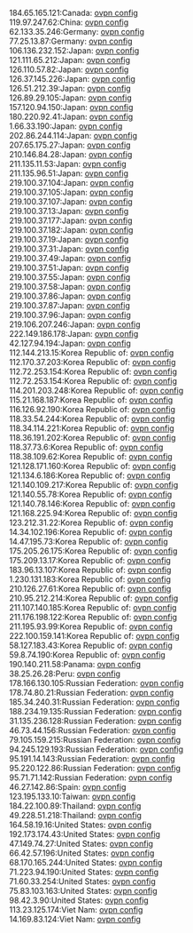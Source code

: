 184.65.165.121:Canada: [ovpn config](vpn/184_65_165_121.ovpn)  
119.97.247.62:China: [ovpn config](vpn/119_97_247_62.ovpn)  
62.133.35.246:Germany: [ovpn config](vpn/62_133_35_246.ovpn)  
77.25.13.87:Germany: [ovpn config](vpn/77_25_13_87.ovpn)  
106.136.232.152:Japan: [ovpn config](vpn/106_136_232_152.ovpn)  
121.111.65.212:Japan: [ovpn config](vpn/121_111_65_212.ovpn)  
126.110.57.82:Japan: [ovpn config](vpn/126_110_57_82.ovpn)  
126.37.145.226:Japan: [ovpn config](vpn/126_37_145_226.ovpn)  
126.51.212.39:Japan: [ovpn config](vpn/126_51_212_39.ovpn)  
126.89.29.105:Japan: [ovpn config](vpn/126_89_29_105.ovpn)  
157.120.94.150:Japan: [ovpn config](vpn/157_120_94_150.ovpn)  
180.220.92.41:Japan: [ovpn config](vpn/180_220_92_41.ovpn)  
1.66.33.190:Japan: [ovpn config](vpn/1_66_33_190.ovpn)  
202.86.244.114:Japan: [ovpn config](vpn/202_86_244_114.ovpn)  
207.65.175.27:Japan: [ovpn config](vpn/207_65_175_27.ovpn)  
210.146.84.28:Japan: [ovpn config](vpn/210_146_84_28.ovpn)  
211.135.11.53:Japan: [ovpn config](vpn/211_135_11_53.ovpn)  
211.135.96.51:Japan: [ovpn config](vpn/211_135_96_51.ovpn)  
219.100.37.104:Japan: [ovpn config](vpn/219_100_37_104.ovpn)  
219.100.37.105:Japan: [ovpn config](vpn/219_100_37_105.ovpn)  
219.100.37.107:Japan: [ovpn config](vpn/219_100_37_107.ovpn)  
219.100.37.13:Japan: [ovpn config](vpn/219_100_37_13.ovpn)  
219.100.37.177:Japan: [ovpn config](vpn/219_100_37_177.ovpn)  
219.100.37.182:Japan: [ovpn config](vpn/219_100_37_182.ovpn)  
219.100.37.19:Japan: [ovpn config](vpn/219_100_37_19.ovpn)  
219.100.37.31:Japan: [ovpn config](vpn/219_100_37_31.ovpn)  
219.100.37.49:Japan: [ovpn config](vpn/219_100_37_49.ovpn)  
219.100.37.51:Japan: [ovpn config](vpn/219_100_37_51.ovpn)  
219.100.37.55:Japan: [ovpn config](vpn/219_100_37_55.ovpn)  
219.100.37.58:Japan: [ovpn config](vpn/219_100_37_58.ovpn)  
219.100.37.86:Japan: [ovpn config](vpn/219_100_37_86.ovpn)  
219.100.37.87:Japan: [ovpn config](vpn/219_100_37_87.ovpn)  
219.100.37.96:Japan: [ovpn config](vpn/219_100_37_96.ovpn)  
219.106.207.246:Japan: [ovpn config](vpn/219_106_207_246.ovpn)  
222.149.186.178:Japan: [ovpn config](vpn/222_149_186_178.ovpn)  
42.127.94.194:Japan: [ovpn config](vpn/42_127_94_194.ovpn)  
112.144.213.15:Korea Republic of: [ovpn config](vpn/112_144_213_15.ovpn)  
112.170.37.203:Korea Republic of: [ovpn config](vpn/112_170_37_203.ovpn)  
112.72.253.154:Korea Republic of: [ovpn config](vpn/112_72_253_154.ovpn)  
112.72.253.154:Korea Republic of: [ovpn config](vpn/112_72_253_154.ovpn)  
114.201.203.248:Korea Republic of: [ovpn config](vpn/114_201_203_248.ovpn)  
115.21.168.187:Korea Republic of: [ovpn config](vpn/115_21_168_187.ovpn)  
116.126.92.190:Korea Republic of: [ovpn config](vpn/116_126_92_190.ovpn)  
118.33.54.244:Korea Republic of: [ovpn config](vpn/118_33_54_244.ovpn)  
118.34.114.221:Korea Republic of: [ovpn config](vpn/118_34_114_221.ovpn)  
118.36.191.202:Korea Republic of: [ovpn config](vpn/118_36_191_202.ovpn)  
118.37.73.6:Korea Republic of: [ovpn config](vpn/118_37_73_6.ovpn)  
118.38.109.62:Korea Republic of: [ovpn config](vpn/118_38_109_62.ovpn)  
121.128.171.160:Korea Republic of: [ovpn config](vpn/121_128_171_160.ovpn)  
121.134.6.186:Korea Republic of: [ovpn config](vpn/121_134_6_186.ovpn)  
121.140.109.217:Korea Republic of: [ovpn config](vpn/121_140_109_217.ovpn)  
121.140.55.78:Korea Republic of: [ovpn config](vpn/121_140_55_78.ovpn)  
121.140.78.146:Korea Republic of: [ovpn config](vpn/121_140_78_146.ovpn)  
121.168.225.94:Korea Republic of: [ovpn config](vpn/121_168_225_94.ovpn)  
123.212.31.22:Korea Republic of: [ovpn config](vpn/123_212_31_22.ovpn)  
14.34.102.196:Korea Republic of: [ovpn config](vpn/14_34_102_196.ovpn)  
14.47.195.73:Korea Republic of: [ovpn config](vpn/14_47_195_73.ovpn)  
175.205.26.175:Korea Republic of: [ovpn config](vpn/175_205_26_175.ovpn)  
175.209.13.17:Korea Republic of: [ovpn config](vpn/175_209_13_17.ovpn)  
183.96.13.107:Korea Republic of: [ovpn config](vpn/183_96_13_107.ovpn)  
1.230.131.183:Korea Republic of: [ovpn config](vpn/1_230_131_183.ovpn)  
210.126.27.61:Korea Republic of: [ovpn config](vpn/210_126_27_61.ovpn)  
210.95.212.214:Korea Republic of: [ovpn config](vpn/210_95_212_214.ovpn)  
211.107.140.185:Korea Republic of: [ovpn config](vpn/211_107_140_185.ovpn)  
211.176.198.122:Korea Republic of: [ovpn config](vpn/211_176_198_122.ovpn)  
211.195.93.99:Korea Republic of: [ovpn config](vpn/211_195_93_99.ovpn)  
222.100.159.141:Korea Republic of: [ovpn config](vpn/222_100_159_141.ovpn)  
58.127.183.43:Korea Republic of: [ovpn config](vpn/58_127_183_43.ovpn)  
59.8.74.190:Korea Republic of: [ovpn config](vpn/59_8_74_190.ovpn)  
190.140.211.58:Panama: [ovpn config](vpn/190_140_211_58.ovpn)  
38.25.26.28:Peru: [ovpn config](vpn/38_25_26_28.ovpn)  
178.166.130.105:Russian Federation: [ovpn config](vpn/178_166_130_105.ovpn)  
178.74.80.21:Russian Federation: [ovpn config](vpn/178_74_80_21.ovpn)  
185.34.240.31:Russian Federation: [ovpn config](vpn/185_34_240_31.ovpn)  
188.234.19.135:Russian Federation: [ovpn config](vpn/188_234_19_135.ovpn)  
31.135.236.128:Russian Federation: [ovpn config](vpn/31_135_236_128.ovpn)  
46.73.44.156:Russian Federation: [ovpn config](vpn/46_73_44_156.ovpn)  
79.105.159.215:Russian Federation: [ovpn config](vpn/79_105_159_215.ovpn)  
94.245.129.193:Russian Federation: [ovpn config](vpn/94_245_129_193.ovpn)  
95.191.14.143:Russian Federation: [ovpn config](vpn/95_191_14_143.ovpn)  
95.220.122.86:Russian Federation: [ovpn config](vpn/95_220_122_86.ovpn)  
95.71.71.142:Russian Federation: [ovpn config](vpn/95_71_71_142.ovpn)  
46.27.142.86:Spain: [ovpn config](vpn/46_27_142_86.ovpn)  
123.195.133.10:Taiwan: [ovpn config](vpn/123_195_133_10.ovpn)  
184.22.100.89:Thailand: [ovpn config](vpn/184_22_100_89.ovpn)  
49.228.51.218:Thailand: [ovpn config](vpn/49_228_51_218.ovpn)  
164.58.19.16:United States: [ovpn config](vpn/164_58_19_16.ovpn)  
192.173.174.43:United States: [ovpn config](vpn/192_173_174_43.ovpn)  
47.149.74.27:United States: [ovpn config](vpn/47_149_74_27.ovpn)  
66.42.57.196:United States: [ovpn config](vpn/66_42_57_196.ovpn)  
68.170.165.244:United States: [ovpn config](vpn/68_170_165_244.ovpn)  
71.223.94.190:United States: [ovpn config](vpn/71_223_94_190.ovpn)  
71.60.33.254:United States: [ovpn config](vpn/71_60_33_254.ovpn)  
75.83.103.163:United States: [ovpn config](vpn/75_83_103_163.ovpn)  
98.42.3.90:United States: [ovpn config](vpn/98_42_3_90.ovpn)  
113.23.125.174:Viet Nam: [ovpn config](vpn/113_23_125_174.ovpn)  
14.169.83.124:Viet Nam: [ovpn config](vpn/14_169_83_124.ovpn)  
